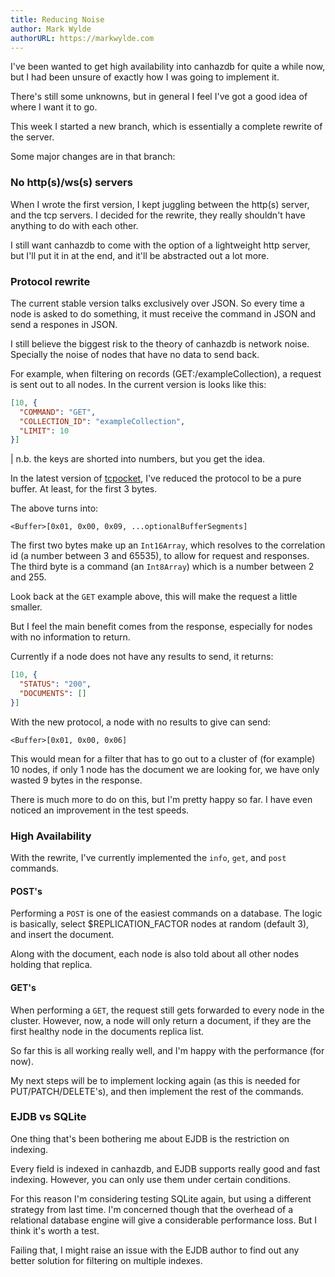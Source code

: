 ```yaml
---
title: Reducing Noise
author: Mark Wylde
authorURL: https://markwylde.com
---
```


I've been wanted to get high availability into canhazdb for quite a while now, but I had been unsure of exactly how I was going to implement it.

There's still some unknowns, but in general I feel I've got a good idea of where I want it to go.

This week I started a new branch, which is essentially a complete rewrite of the server.

Some major changes are in that branch:

### No http(s)/ws(s) servers
When I wrote the first version, I kept juggling between the http(s) server, and the tcp servers. I decided for the rewrite, they really shouldn't have anything to do with each other.

I still want canhazdb to come with the option of a lightweight http server, but I'll put it in at the end, and it'll be abstracted out a lot more.

### Protocol rewrite
The current stable version talks exclusively over JSON. So every time a node is asked to do something, it must receive the command in JSON and send a respones in JSON.

I still believe the biggest risk to the theory of canhazdb is network noise. Specially the noise of nodes that have no data to send back.

For example, when filtering on records (GET:/exampleCollection), a request is sent out to all nodes. In the current version is looks like this:

```json
[10, {
  "COMMAND": "GET",
  "COLLECTION_ID": "exampleCollection",
  "LIMIT": 10
}]
```

| n.b. the keys are shorted into numbers, but you get the idea.

In the latest version of [tcpocket](https://github.com/markwylde/tcpocket), I've reduced the protocol to be a pure buffer. At least, for the first 3 bytes.

The above turns into:

```text
<Buffer>[0x01, 0x00, 0x09, ...optionalBufferSegments]
```

The first two bytes make up an `Int16Array`, which resolves to the correlation id (a number between 3 and 65535), to allow for request and responses. The third byte is a command (an `Int8Array`) which is a number between 2 and 255.

Look back at the `GET` example above, this will make the request a little smaller.

But I feel the main benefit comes from the response, especially for nodes with no information to return.

Currently if a node does not have any results to send, it returns:

```json
[10, {
  "STATUS": "200",
  "DOCUMENTS": []
}]
```

With the new protocol, a node with no results to give can send:

```text
<Buffer>[0x01, 0x00, 0x06]
```

This would mean for a filter that has to go out to a cluster of (for example) 10 nodes, if only 1 node has the document we are looking for, we have only wasted 9 bytes in the response.

There is much more to do on this, but I'm pretty happy so far. I have even noticed an improvement in the test speeds.

### High Availability
With the rewrite, I've currently implemented the `info`, `get`, and `post` commands.

#### POST's
Performing a `POST` is one of the easiest commands on a database. The logic is basically, select $REPLICATION_FACTOR nodes at random (default 3), and insert the document.

Along with the document, each node is also told about all other nodes holding that replica.

#### GET's
When performing a `GET`, the request still gets forwarded to every node in the cluster. However, now, a node will only return a document, if they are the first healthy node in the documents replica list.

So far this is all working really well, and I'm happy with the performance (for now).

My next steps will be to implement locking again (as this is needed for PUT/PATCH/DELETE's), and then implement the rest of the commands.

### EJDB vs SQLite
One thing that's been bothering me about EJDB is the restriction on indexing.

Every field is indexed in canhazdb, and EJDB supports really good and fast indexing. However, you can only use them under certain conditions.

For this reason I'm considering testing SQLite again, but using a different strategy from last time. I'm concerned though that the overhead of a relational database engine will give a considerable performance loss. But I think it's worth a test.

Failing that, I might raise an issue with the EJDB author to find out any better solution for filtering on multiple indexes.
